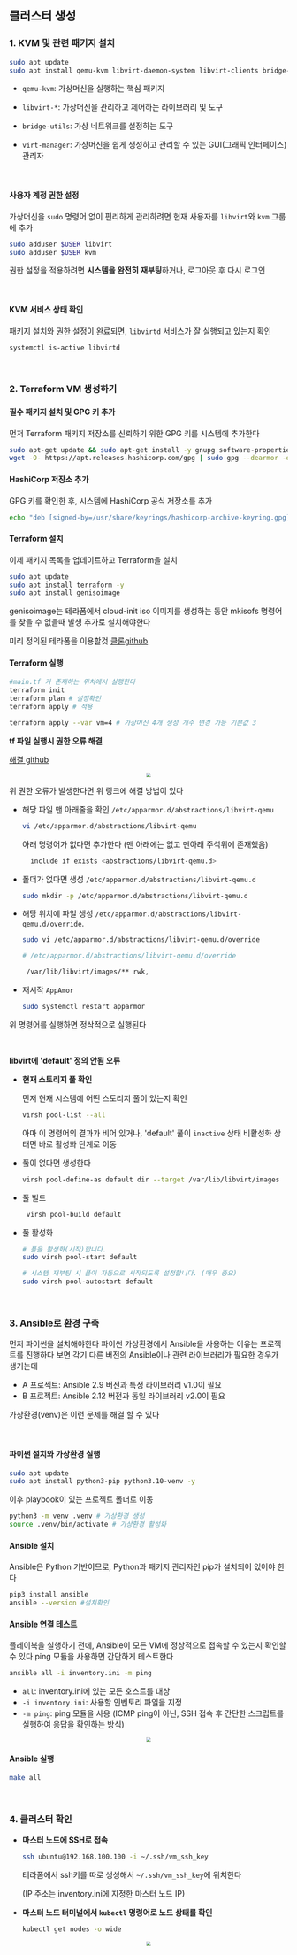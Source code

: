 ## 클러스터 생성

### 1. KVM 및 관련 패키지 설치

``` bash
sudo apt update
sudo apt install qemu-kvm libvirt-daemon-system libvirt-clients bridge-utils virt-manager -y
```

- `qemu-kvm`: 가상머신을 실행하는 핵심 패키지

- `libvirt-*`: 가상머신을 관리하고 제어하는 라이브러리 및 도구

- `bridge-utils`: 가상 네트워크를 설정하는 도구

- `virt-manager`: 가상머신을 쉽게 생성하고 관리할 수 있는 GUI(그래픽 인터페이스) 관리자

&nbsp;

#### 사용자 계정 권한 설정

가상머신을 `sudo` 명령어 없이 편리하게 관리하려면 현재 사용자를 `libvirt`와 `kvm` 그룹에 추가

``` bash
sudo adduser $USER libvirt
sudo adduser $USER kvm
```

권한 설정을 적용하려면 **시스템을 완전히 재부팅**하거나, 로그아웃 후 다시 로그인

&nbsp;

#### KVM 서비스 상태 확인

패키지 설치와 권한 설정이 완료되면, `libvirtd` 서비스가 잘 실행되고 있는지 확인

```bash
systemctl is-active libvirtd
```

&nbsp;

### 2. Terraform VM 생성하기

#### **필수 패키지 설치 및 GPG 키 추가**

먼저 Terraform 패키지 저장소를 신뢰하기 위한 GPG 키를 시스템에 추가한다

``` bash
sudo apt-get update && sudo apt-get install -y gnupg software-properties-common
wget -O- https://apt.releases.hashicorp.com/gpg | sudo gpg --dearmor -o /usr/share/keyrings/hashicorp-archive-keyring.gpg
```

#### **HashiCorp 저장소 추가**

GPG 키를 확인한 후, 시스템에 HashiCorp 공식 저장소를 추가

``` bash
echo "deb [signed-by=/usr/share/keyrings/hashicorp-archive-keyring.gpg] https://apt.releases.hashicorp.com $(lsb_release -cs) main" | sudo tee /etc/apt/sources.list.d/hashicorp.list
```

#### **Terraform 설치**

이제 패키지 목록을 업데이트하고 Terraform을 설치

``` bash
sudo apt update
sudo apt install terraform -y
sudo apt install genisoimage
```

genisoimage는 테라폼에서 cloud-init iso 이미지를 생성하는 동안 mkisofs 명령어를 찾을 수 없을때 발생 추가로 설치해야한다

미리 정의된 테라폼을 이용할것 <a href="https://github.com/leedonggyu1848/make-kube-cluster" target="_blank">클론github</a>

 #### Terraform 실행

``` bash
#main.tf 가 존재하는 위치에서 실행한다
terraform init
terraform plan # 설정확인
terraform apply # 적용

terraform apply --var vm=4 # 가상머신 4개 생성 개수 변경 가능 기본값 3
```

**tf 파일 실행시 권한 오류 해결**

<a href="https://github.com/dmacvicar/terraform-provider-libvirt/issues/1163" target="_blank">해결 github</a>

<center><img src="https://image.minnnningnas.duckdns.org/images/20344d2b-bfbb-48b9-8aea-db2d50c5eee1.webp" style="zoom:50%;"></center>

위 권한 오류가 발생한다면 위 링크에 해결 방법이 있다

- 해당 파일 맨 아래줄을 확인  `/etc/apparmor.d/abstractions/libvirt-qemu`

  ```bash
  vi /etc/apparmor.d/abstractions/libvirt-qemu
  ```

  아래 명령어가 없다면 추가한다 (맨 아래에는 없고 맨아래 주석위에 존재했음)

  ```bash
    include if exists <abstractions/libvirt-qemu.d>
  ```

- 폴더가 없다면 생성 `/etc/apparmor.d/abstractions/libvirt-qemu.d`

  ```bash
  sudo mkdir -p /etc/apparmor.d/abstractions/libvirt-qemu.d
  ```

- 해당 위치에 파일 생성 `/etc/apparmor.d/abstractions/libvirt-qemu.d/override`.

  ```bash
  sudo vi /etc/apparmor.d/abstractions/libvirt-qemu.d/override
  ```

  ```bash
  # /etc/apparmor.d/abstractions/libvirt-qemu.d/override
  
   /var/lib/libvirt/images/** rwk,
  ```

- 재시작 `AppAmor`

  ```bash
  sudo systemctl restart apparmor
  ```

위 명령어를 실행하면 정삭적으로 실행된다

&nbsp;

**libvirt에 'default' 정의 안됨 오류**

- **현재 스토리지 풀 확인**

  먼저 현재 시스템에 어떤 스토리지 풀이 있는지 확인

  ``` bash
  virsh pool-list --all
  ```

  아마 이 명령어의 결과가 비어 있거나, 'default' 풀이 `inactive` 상태 비활성화 상태면 바로 활성화 단계로 이동

- 풀이 없다면 생성한다

  ``` bash
  virsh pool-define-as default dir --target /var/lib/libvirt/images
  ```

- 풀 빌드

  ``` bash
   virsh pool-build default
  ```

- 풀 활성화

  ``` bash
  # 풀을 활성화(시작)합니다.
  sudo virsh pool-start default
  
  # 시스템 재부팅 시 풀이 자동으로 시작되도록 설정합니다. (매우 중요)
  sudo virsh pool-autostart default
  ```

&nbsp;

### 3. Ansible로 환경 구축

먼저 파이썬을 설치해야한다 파이썬 가상환경에서 Ansible을 사용하는 이유는 프로젝트를 진행하다 보면 각기 다른 버전의 Ansible이나 관련 라이브러리가 필요한 경우가 생기는데


   * A 프로젝트: Ansible 2.9 버전과 특정 라이브러리 v1.0이 필요
   * B 프로젝트: Ansible 2.12 버전과 동일 라이브러리 v2.0이 필요

가상환경(venv)은 이런 문제를 해결 할 수 있다

&nbsp;

#### 파이썬 설치와 가상환경 실행

``` bash
sudo apt update
sudo apt install python3-pip python3.10-venv -y
```

이후 playbook이 있는 프로젝트 폴더로 이동

``` bash
python3 -m venv .venv # 가상환경 생성
source .venv/bin/activate # 가상환경 활성화
```

#### Ansible 설치

Ansible은 Python 기반이므로, Python과 패키지 관리자인 pip가 설치되어 있어야 한다

``` bash
pip3 install ansible
ansible --version #설치확인
```

#### Ansible 연결 테스트

플레이북을 실행하기 전에, Ansible이 모든 VM에 정상적으로 접속할 수 있는지 확인할 수 있다 ping 모듈을 사용하면 간단하게 테스트한다

``` bash
ansible all -i inventory.ini -m ping
```

* `all`: inventory.ini에 있는 모든 호스트를 대상
* `-i inventory.ini`: 사용할 인벤토리 파일을 지정
* `-m ping`: ping 모듈을 사용 (ICMP ping이 아닌, SSH 접속 후 간단한 스크립트를 실행하여 응답을 확인하는 방식)

<center><img src="https://image.minnnningnas.duckdns.org/images/e19a048d-1035-421f-a86c-2133828e8c3e.webp" style="zoom:50%;"></center>

#### Ansible 실행

``` bash
make all
```

&nbsp;

### 4. 클러스터 확인

- **마스터 노드에 SSH로 접속**

  ``` bash
  ssh ubuntu@192.168.100.100 -i ~/.ssh/vm_ssh_key
  ```

  테라폼에서 ssh키를 따로 생성해서 `~/.ssh/vm_ssh_key`에 위치한다

  (IP 주소는 inventory.ini에 지정한 마스터 노드 IP)

- **마스터 노드 터미널에서 `kubectl` 명령어로 노드 상태를 확인**

  ``` bash
  kubectl get nodes -o wide
  ```

<center><img src="https://image.minnnningnas.duckdns.org/images/a347a995-2d7e-4066-aa0a-e8e98e79e6a8.webp" style="zoom:50%;"></center>
